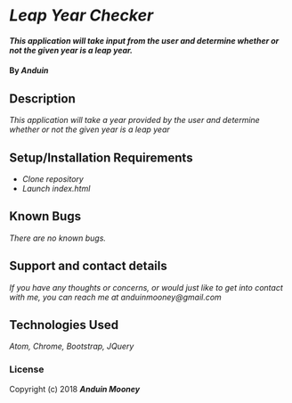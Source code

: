 # _Leap Year Checker_

#### _This application will take input from the user and determine whether or not the given year is a leap year._

#### By _**Anduin**_

## Description

_This application will take a year provided by the user and determine whether or not the given year is a leap year_

## Setup/Installation Requirements

* _Clone repository_
* _Launch index.html_

## Known Bugs

_There are no known bugs._

## Support and contact details

_If you have any thoughts or concerns, or would just like to get into contact with me, you can reach me at anduinmooney@gmail.com_

## Technologies Used

_Atom, Chrome, Bootstrap, JQuery_

### License


Copyright (c) 2018 **_Anduin Mooney_**
